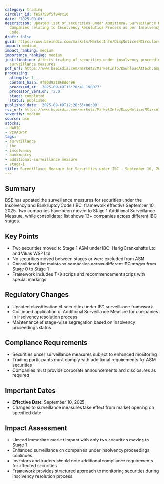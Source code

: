 ```yaml
---
category: trading
circular_id: fe53759f5f949c10
date: '2025-09-09'
description: Updated list of securities under Additional Surveillance Measure for
  Companies relating to Insolvency Resolution Process as per Insolvency and Bankruptcy
  Code.
draft: false
guid: https://www.bseindia.com/markets/MarketInfo/DispNoticesNCirculars.aspx?Noticeid={DDBCA6B6-1858-41DA-8C17-5C3324E808F6}&noticeno=20250909-48&dt=09/09/2025&icount=48&totcount=67&flag=0
impact: medium
impact_ranking: medium
importance_ranking: medium
justification: Affects trading of securities under insolvency proceedings with specific
  surveillance measures
pdf_url: https://www.bseindia.com/markets/MarketInfo/DownloadAttach.aspx?id=20250909-48&attachedId=8f69211c-e466-44a6-bc5b-c8d2376af32e
processing:
  attempts: 1
  content_hash: 0f90d921868dd496
  processed_at: '2025-09-09T15:28:40.198077'
  processor_version: '2.0'
  stage: completed
  status: published
published_date: '2025-09-09T12:26:53+00:00'
rss_url: https://www.bseindia.com/markets/MarketInfo/DispNoticesNCirculars.aspx?Noticeid={DDBCA6B6-1858-41DA-8C17-5C3324E808F6}&noticeno=20250909-48&dt=09/09/2025&icount=48&totcount=67&flag=0
severity: medium
source: bse
stocks:
- HARIG
- VIKASWSP
tags:
- surveillance
- ibc
- insolvency
- bankruptcy
- additional-surveillance-measure
- stage-1
title: Surveillance Measure for Securities under IBC - September 10, 2025
---
```


## Summary

BSE has updated the surveillance measures for securities under the Insolvency and Bankruptcy Code (IBC) framework effective September 10, 2025. Two companies have been moved to Stage 1 Additional Surveillance Measure, while consolidated list shows 13+ companies across different IBC stages.

## Key Points

- Two securities moved to Stage 1 ASM under IBC: Harig Crankshafts Ltd and Vikas WSP Ltd
- No securities moved between stages or were excluded from ASM
- Consolidated list maintains companies across different IBC stages from Stage 0 to Stage 1
- Framework includes T+0 scrips and recommencement scrips with special markings

## Regulatory Changes

- Updated classification of securities under IBC surveillance framework
- Continued application of Additional Surveillance Measure for companies in insolvency resolution process
- Maintenance of stage-wise segregation based on insolvency proceedings status

## Compliance Requirements

- Securities under surveillance measures subject to enhanced monitoring
- Trading participants must comply with additional requirements for ASM securities
- Companies must provide corporate announcements and disclosures as required

## Important Dates

- **Effective Date**: September 10, 2025
- Changes to surveillance measures take effect from market opening on specified date

## Impact Assessment

- Limited immediate market impact with only two securities moving to Stage 1
- Enhanced surveillance on companies under insolvency proceedings continues
- Investors and traders should note additional compliance requirements for affected securities
- Framework provides structured approach to monitoring securities during insolvency resolution process